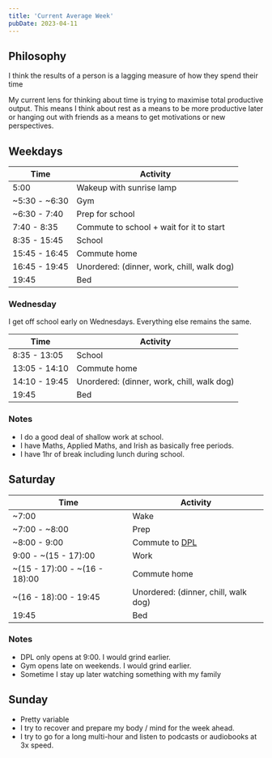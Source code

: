 ```yaml
---
title: 'Current Average Week'
pubDate: 2023-04-11
---
```


## Philosophy

I think the results of a person is a lagging measure of how they spend their time

My current lens for thinking about time is trying to maximise total productive output. This means I think about rest as a means to be more productive later or hanging out with friends as a means to get motivations or new perspectives.

## Weekdays

| Time          | Activity                                   |
| ------------- | ------------------------------------------ |
| 5:00          | Wakeup with sunrise lamp                   |
| ~5:30 - ~6:30 | Gym                                        |
| ~6:30 - 7:40  | Prep for school                            |
| 7:40 - 8:35   | Commute to school + wait for it to start   |
| 8:35 - 15:45  | School                                     |
| 15:45 - 16:45 | Commute home                               |
| 16:45 - 19:45 | Unordered: (dinner, work, chill, walk dog) |
| 19:45         | Bed                                        |

### Wednesday

I get off school early on Wednesdays. Everything else remains the same.

| Time          | Activity                                   |
| ------------- | ------------------------------------------ |
| 8:35 - 13:05  | School                                     |
| 13:05 - 14:10 | Commute home                               |
| 14:10 - 19:45 | Unordered: (dinner, work, chill, walk dog) |
| 19:45         | Bed                                        |

### Notes

- I do a good deal of shallow work at school.
- I have Maths, Applied Maths, and Irish as basically free periods.
- I have 1hr of break including lunch during school.

## Saturday

| Time                          | Activity                                    |
| ----------------------------- | ------------------------------------------- |
| ~7:00                         | Wake                                        |
| ~7:00 - ~8:00                 | Prep                                        |
| ~8:00 - 9:00                  | Commute to [DPL](https://dogpatchlabs.com/) |
| 9:00 - ~(15 - 17):00          | Work                                        |
| ~(15 - 17):00 - ~(16 - 18):00 | Commute home                                |
| ~(16 - 18):00 - 19:45         | Unordered: (dinner, chill, walk dog)        |
| 19:45                         | Bed                                         |

### Notes

- DPL only opens at 9:00. I would grind earlier.
- Gym opens late on weekends. I would grind earlier.
- Sometime I stay up later watching something with my family

## Sunday

- Pretty variable
- I try to recover and prepare my body / mind for the week ahead.
- I try to go for a long multi-hour and listen to podcasts or audiobooks at 3x speed.
